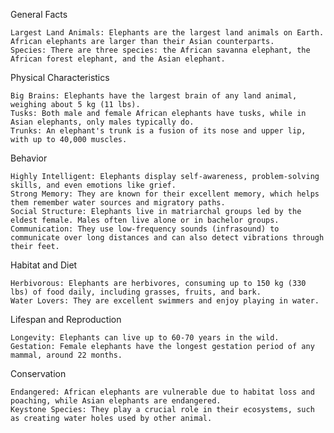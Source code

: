 General Facts

    Largest Land Animals: Elephants are the largest land animals on Earth. African elephants are larger than their Asian counterparts.
    Species: There are three species: the African savanna elephant, the African forest elephant, and the Asian elephant.

Physical Characteristics

    Big Brains: Elephants have the largest brain of any land animal, weighing about 5 kg (11 lbs).
    Tusks: Both male and female African elephants have tusks, while in Asian elephants, only males typically do.
    Trunks: An elephant's trunk is a fusion of its nose and upper lip, with up to 40,000 muscles.

Behavior

    Highly Intelligent: Elephants display self-awareness, problem-solving skills, and even emotions like grief.
    Strong Memory: They are known for their excellent memory, which helps them remember water sources and migratory paths.
    Social Structure: Elephants live in matriarchal groups led by the eldest female. Males often live alone or in bachelor groups.
    Communication: They use low-frequency sounds (infrasound) to communicate over long distances and can also detect vibrations through their feet.

Habitat and Diet

    Herbivorous: Elephants are herbivores, consuming up to 150 kg (330 lbs) of food daily, including grasses, fruits, and bark.
    Water Lovers: They are excellent swimmers and enjoy playing in water.

Lifespan and Reproduction

    Longevity: Elephants can live up to 60-70 years in the wild.
    Gestation: Female elephants have the longest gestation period of any mammal, around 22 months.

Conservation

    Endangered: African elephants are vulnerable due to habitat loss and poaching, while Asian elephants are endangered.
    Keystone Species: They play a crucial role in their ecosystems, such as creating water holes used by other animal.